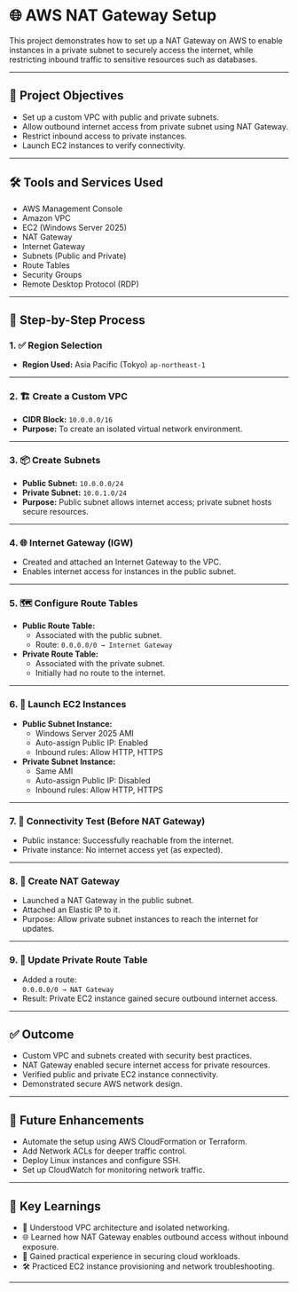 # 🌐 AWS NAT Gateway Setup

This project demonstrates how to set up a NAT Gateway on AWS to enable instances in a private subnet to securely access the internet, while restricting inbound traffic to sensitive resources such as databases.

---

## 📌 Project Objectives

- Set up a custom VPC with public and private subnets.
- Allow outbound internet access from private subnet using NAT Gateway.
- Restrict inbound access to private instances.
- Launch EC2 instances to verify connectivity.

---

## 🛠️ Tools and Services Used

- AWS Management Console  
- Amazon VPC  
- EC2 (Windows Server 2025)  
- NAT Gateway  
- Internet Gateway  
- Subnets (Public and Private)  
- Route Tables  
- Security Groups  
- Remote Desktop Protocol (RDP)

---

## 🧭 Step-by-Step Process

### 1. ✅ Region Selection
- **Region Used:** Asia Pacific (Tokyo) `ap-northeast-1`

---

### 2. 🏗️ Create a Custom VPC
- **CIDR Block:** `10.0.0.0/16`
- **Purpose:** To create an isolated virtual network environment.

---

### 3. 📦 Create Subnets
- **Public Subnet:** `10.0.0.0/24`  
- **Private Subnet:** `10.0.1.0/24`  
- **Purpose:** Public subnet allows internet access; private subnet hosts secure resources.

---

### 4. 🌐 Internet Gateway (IGW)
- Created and attached an Internet Gateway to the VPC.
- Enables internet access for instances in the public subnet.

---

### 5. 🗺️ Configure Route Tables
- **Public Route Table:**  
  - Associated with the public subnet.  
  - Route: `0.0.0.0/0 → Internet Gateway`  
- **Private Route Table:**  
  - Associated with the private subnet.  
  - Initially had no route to the internet.

---

### 6. 🚀 Launch EC2 Instances
- **Public Subnet Instance:**  
  - Windows Server 2025 AMI  
  - Auto-assign Public IP: Enabled  
  - Inbound rules: Allow HTTP, HTTPS  
- **Private Subnet Instance:**  
  - Same AMI  
  - Auto-assign Public IP: Disabled  
  - Inbound rules: Allow HTTP, HTTPS

---

### 7. 🔌 Connectivity Test (Before NAT Gateway)
- Public instance: Successfully reachable from the internet.  
- Private instance: No internet access yet (as expected).

---

### 8. 🚪 Create NAT Gateway
- Launched a NAT Gateway in the public subnet.
- Attached an Elastic IP to it.
- Purpose: Allow private subnet instances to reach the internet for updates.

---

### 9. 🧭 Update Private Route Table
- Added a route:  
  `0.0.0.0/0 → NAT Gateway`
- Result: Private EC2 instance gained secure outbound internet access.

---

## ✅ Outcome

- Custom VPC and subnets created with security best practices.
- NAT Gateway enabled secure internet access for private resources.
- Verified public and private EC2 instance connectivity.
- Demonstrated secure AWS network design.

---

## 🧩 Future Enhancements

- Automate the setup using AWS CloudFormation or Terraform.
- Add Network ACLs for deeper traffic control.
- Deploy Linux instances and configure SSH.
- Set up CloudWatch for monitoring network traffic.

---

## 📘 Key Learnings

- 🧱 Understood VPC architecture and isolated networking.
- 🌐 Learned how NAT Gateway enables outbound access without inbound exposure.
- 🔐 Gained practical experience in securing cloud workloads.
- 🛠️ Practiced EC2 instance provisioning and network troubleshooting.

---

